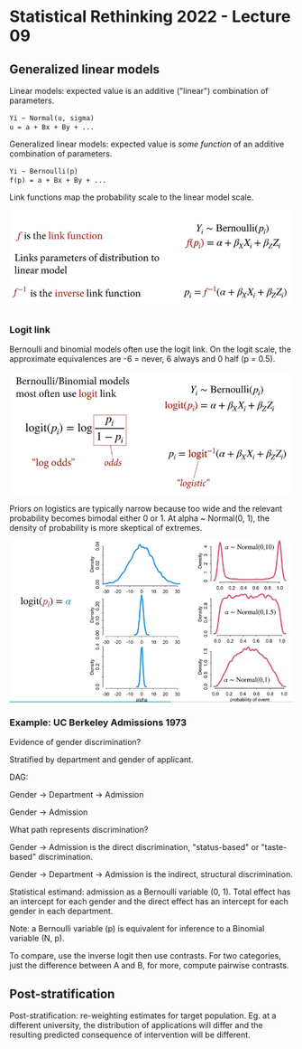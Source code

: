 # Statistical Rethinking 2022 - Lecture 09

## Generalized linear models

Linear models: expected value is an additive ("linear") combination of
parameters. 

```
Yi ~ Normal(u, sigma)
u = a + Bx + By + ...
```

Generalized linear models: expected value is *some function* of an 
additive combination of parameters. 

```
Yi ~ Bernoulli(p)
f(p) = a + Bx + By + ...
```

Link functions map the probability  scale to the linear model scale. 

![](../graphics/notes/link-functions.png)

### Logit link

Bernoulli and binomial models often use the logit link. On the logit scale,
the approximate equivalences are -6 = never, 6 always and 0 half (p = 0.5).

![](../graphics/notes/link-logit.png)

Priors on logistics are typically narrow because too wide and the relevant
probability becomes bimodal either 0 or 1. At alpha ~ Normal(0, 1), the 
density of probability is more skeptical of extremes. 

![](../graphics/notes/prior-logit.png)


### Example: UC Berkeley Admissions 1973

Evidence of gender discrimination?

Stratified by department and gender of applicant. 

DAG: 

Gender -> Department -> Admission

Gender -> Admission


What path represents discrimination?

Gender -> Admission is the direct discrimination, "status-based" or "taste-based" 
discrimination. 

Gender -> Department -> Admission is the indirect, structural discrimination. 

Statistical estimand: admission as a Bernoulli variable (0, 1). 
Total effect has an intercept for each gender and the direct effect
has an intercept for each gender in each department. 

Note: a Bernoulli variable (p) is equivalent for inference to a 
Binomial variable (N, p).

To compare, use the inverse logit then use contrasts. For two categories, 
just the difference between A and B, for more, compute pairwise contrasts. 


## Post-stratification

Post-stratification: re-weighting estimates for target population. Eg.
at a different university, the distribution of applications will differ
and the resulting predicted consequence of intervention will be different. 
